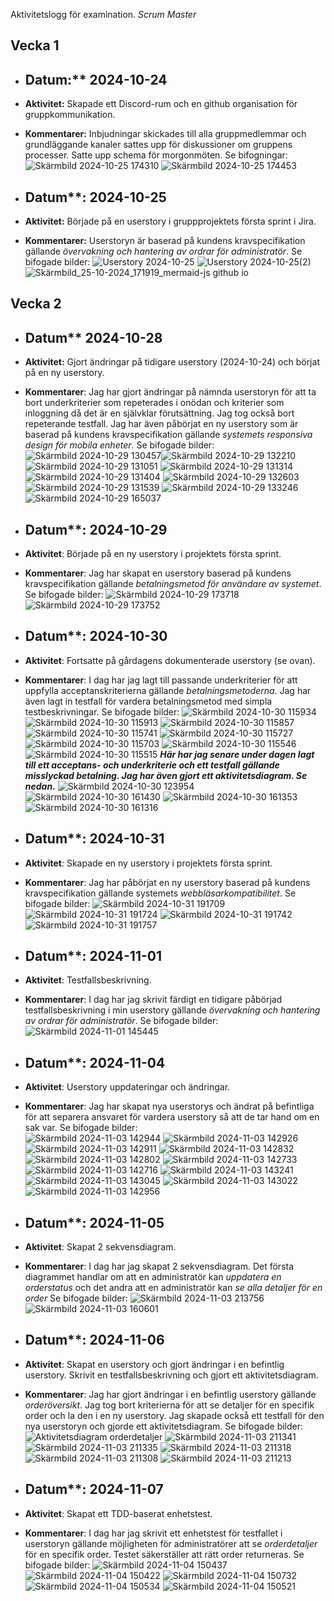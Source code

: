
Aktivitetslogg för examination. *Scrum Master*

## Vecka 1
- ## Datum:** 2024-10-24
- **Aktivitet:** Skapade ett Discord-rum och en github organisation för gruppkommunikation.
- **Kommentarer:** Inbjudningar skickades till alla gruppmedlemmar och grundläggande kanaler sattes upp för diskussioner om gruppens processer. Satte upp schema för morgonmöten. Se bifogningar: ![Skärmbild 2024-10-25 174310](https://github.com/user-attachments/assets/f81e4bed-16f5-4966-823c-434e0103e38d) ![Skärmbild 2024-10-25 174453](https://github.com/user-attachments/assets/b05b6042-ec7c-4b40-9d09-0131382847d9)

- ## Datum**: 2024-10-25
- **Aktivitet:** Började på en userstory i gruppprojektets första sprint i Jira.
- **Kommentarer:** Userstoryn är baserad på kundens kravspecifikation gällande *övervakning och hantering av ordrar för administratör*. Se bifogade bilder: ![Userstory 2024-10-25](https://github.com/user-attachments/assets/4f2d2095-20ad-42d9-9632-24460ad7b4d2) 
![Userstory 2024-10-25(2)](https://github.com/user-attachments/assets/1b57d295-e5a4-4c6e-8b8f-7b0bee2c7fbc) 
![Skärmbild_25-10-2024_171919_mermaid-js github io](https://github.com/user-attachments/assets/de8718f0-e71f-4b59-a215-1525731a89c9)

## Vecka 2
- ## Datum** 2024-10-28
- **Aktivitet:** Gjort ändringar på tidigare userstory (2024-10-24) och börjat på en ny userstory.
- **Kommentarer**: Jag har gjort ändringar på nämnda userstoryn för att ta bort underkriterier som repeterades i onödan och kriterier som inloggning då det är en självklar förutsättning. Jag tog också bort repeterande testfall. Jag har även påbörjat en ny userstory som är baserad på kundens kravspecifikation gällande *systemets responsiva design för mobila enheter*. Se bifogade bilder: ![Skärmbild 2024-10-29 130457](https://github.com/user-attachments/assets/0cde8e0d-fc41-400b-bdf8-369a70d3f5b6)![Skärmbild 2024-10-29 132210](https://github.com/user-attachments/assets/415f5a20-e6af-4873-a961-4de1b98b23cc)
 ![Skärmbild 2024-10-29 131051](https://github.com/user-attachments/assets/3fb2391b-4ed4-4e06-a0f4-08ad21126135) ![Skärmbild 2024-10-29 131314](https://github.com/user-attachments/assets/c3cbc2bc-8b8d-406e-b746-882b3fe32105) ![Skärmbild 2024-10-29 131404](https://github.com/user-attachments/assets/f6a92ec9-52fa-4c09-b786-d5ae3ce506a6) ![Skärmbild 2024-10-29 132603](https://github.com/user-attachments/assets/9df84241-30c2-41e1-b170-79519d2c9db4) ![Skärmbild 2024-10-29 131539](https://github.com/user-attachments/assets/46458312-6a42-4c30-a164-dcb548399bc3) ![Skärmbild 2024-10-29 133246](https://github.com/user-attachments/assets/54065238-a774-41fa-a633-9b14372dcd2d) ![Skärmbild 2024-10-29 165037](https://github.com/user-attachments/assets/56b873a3-2da0-4ab0-b6ad-a634328b3581)

- ## Datum**: 2024-10-29
- **Aktivitet**: Började på en ny userstory i projektets första sprint.
- **Kommentarer**: Jag har skapat en userstory baserad på kundens kravspecifikation gällande *betalningsmetod för användare av systemet*. Se bifogade bilder: ![Skärmbild 2024-10-29 173718](https://github.com/user-attachments/assets/1ef7de14-96ff-4382-96f1-96942b3c6c4a)![Skärmbild 2024-10-29 173752](https://github.com/user-attachments/assets/6d1ea82b-38a5-4bd7-8826-12ddcebac361)

- ## Datum**: 2024-10-30
- **Aktivitet**: Fortsatte på gårdagens dokumenterade userstory (se ovan).
- **Kommentarer**: I dag har jag lagt till passande underkriterier för att uppfylla acceptanskriterierna gällande *betalningsmetoderna*. Jag har även lagt in testfall för vardera betalningsmetod med simpla testbeskrivningar. Se bifogade bilder:
![Skärmbild 2024-10-30 115934](https://github.com/user-attachments/assets/364ec280-2329-4d4a-a0f2-4fd8e70e09f4)
![Skärmbild 2024-10-30 115913](https://github.com/user-attachments/assets/c90d44f6-f6d1-4b0f-a7bc-daca8b632101)
![Skärmbild 2024-10-30 115857](https://github.com/user-attachments/assets/eee57b89-43d0-4cf0-ab93-b2094dff972b)
![Skärmbild 2024-10-30 115741](https://github.com/user-attachments/assets/b1665323-dccf-4a87-9fec-aa6de97ff004)
![Skärmbild 2024-10-30 115727](https://github.com/user-attachments/assets/eae95e1c-37e3-4c69-a3b3-f81ac4bbba7c)
![Skärmbild 2024-10-30 115703](https://github.com/user-attachments/assets/af06550c-3963-4754-8fef-fef294df6158)
![Skärmbild 2024-10-30 115546](https://github.com/user-attachments/assets/2eb12702-446e-403f-90bd-c6d430600ffd)
![Skärmbild 2024-10-30 115515](https://github.com/user-attachments/assets/bb494be3-75a7-4ec4-bff1-fddc35413fd4)
***Här har jag senare under dagen lagt till ett acceptans- och underkriterie och ett testfall gällande misslyckad betalning. Jag har även gjort ett aktivitetsdiagram. Se nedan.*** 
![Skärmbild 2024-10-30 123954](https://github.com/user-attachments/assets/fff8af60-b087-470a-9581-a07cb8514e7b)
![Skärmbild 2024-10-30 161430](https://github.com/user-attachments/assets/a063bce5-2f2a-4e37-a03a-fc10ff22252e)
![Skärmbild 2024-10-30 161353](https://github.com/user-attachments/assets/3b352106-370f-49de-ab04-838d418d880c)
![Skärmbild 2024-10-30 161316](https://github.com/user-attachments/assets/b2646e0b-faec-4a03-a47f-604cd562ac9a)

- ## Datum**: 2024-10-31
- **Aktivitet**: Skapade en ny userstory i projektets första sprint.
- **Kommentarer**: Jag har påbörjat en ny userstory baserad på kundens kravspecifikation gällande systemets *webbläsarkompatibilitet*. Se bifogade bilder:
![Skärmbild 2024-10-31 191709](https://github.com/user-attachments/assets/49cebcbc-2450-49d9-9256-1cd45f93c5e2)
![Skärmbild 2024-10-31 191724](https://github.com/user-attachments/assets/32a110df-58d3-46f7-ac0d-67f94269f6bc)
![Skärmbild 2024-10-31 191742](https://github.com/user-attachments/assets/7d65f81e-0bbb-440f-bc29-657492eabd04)
![Skärmbild 2024-10-31 191757](https://github.com/user-attachments/assets/79d7a1fa-1dc1-4725-9d09-9ca6d6ef01c0)

- ## Datum**: 2024-11-01
- **Aktivitet**: Testfallsbeskrivning.
- **Kommentarer**: I dag har jag skrivit färdigt en tidigare påbörjad testfallsbeskrivning i min userstory gällande *övervakning och hantering av ordrar för administratör*. Se bifogade bilder:
  ![Skärmbild 2024-11-01 145445](https://github.com/user-attachments/assets/0fb850a6-968e-440c-b3bf-82fff28b0fa9)
  
- ## Datum**: 2024-11-04
- **Aktivitet**: Userstory uppdateringar och ändringar.
- **Kommentarer**: Jag har skapat nya userstorys och ändrat på befintliga för att separera ansvaret för vardera userstory så att de tar hand om en sak var. Se bifogade bilder:   
![Skärmbild 2024-11-03 142944](https://github.com/user-attachments/assets/dc8c87c5-cbd6-44da-9ffb-9407cc6916c9)
![Skärmbild 2024-11-03 142926](https://github.com/user-attachments/assets/da04fdb0-a5e5-4352-9e72-907d0629e18b)
![Skärmbild 2024-11-03 142911](https://github.com/user-attachments/assets/e95f4c0c-e7c0-48b8-b088-3566b22a7b58)
![Skärmbild 2024-11-03 142832](https://github.com/user-attachments/assets/6a013704-ca1b-4769-a24a-a913d80bbadb)
![Skärmbild 2024-11-03 142802](https://github.com/user-attachments/assets/31231f0e-a834-4bbe-87fe-96c1ec133d3e)
![Skärmbild 2024-11-03 142733](https://github.com/user-attachments/assets/3b56d360-59a6-4f02-b1d7-bc21b5cc00aa)
![Skärmbild 2024-11-03 142716](https://github.com/user-attachments/assets/2fc45ec1-b92d-47f7-bbc3-8aaf4238847c)
![Skärmbild 2024-11-03 143241](https://github.com/user-attachments/assets/3ac972e5-70ac-44db-a5e8-b4e59b729d06)
![Skärmbild 2024-11-03 143045](https://github.com/user-attachments/assets/85964c30-4d4d-413c-93a1-2296f9892803)
![Skärmbild 2024-11-03 143022](https://github.com/user-attachments/assets/928e7ddd-8d2b-4158-b55c-9d6426ee7b1e)
![Skärmbild 2024-11-03 142956](https://github.com/user-attachments/assets/7a9104c2-5313-4b7a-a741-fe01ea3fbf8b)

- ## Datum**: 2024-11-05
- **Aktivitet**: Skapat 2 sekvensdiagram.
- **Kommentarer**: I dag har jag skapat 2 sekvensdiagram. Det första diagrammet handlar om att en administratör kan  *uppdatera en orderstatus* och det andra att en administratör kan *se alla detaljer för en order* Se bifogade bilder:
 ![Skärmbild 2024-11-03 213756](https://github.com/user-attachments/assets/0e3cd675-7ade-4ad6-b9a1-5ed6e215a16a)
 ![Skärmbild 2024-11-03 160601](https://github.com/user-attachments/assets/8e17edcf-d495-4450-9f11-bc9303ba9af6)

- ## Datum**: 2024-11-06
- **Aktivitet**: Skapat en userstory och gjort ändringar i en befintlig userstory. Skrivit en testfallsbeskrivning och gjort ett aktivitetsdiagram.
- **Kommentarer**: Jag har gjort ändringar i en befintlig userstory gällande *orderöversikt*. Jag tog bort kriterierna för att se detaljer för en specifik order och la den i en ny userstory. Jag skapade också ett testfall för den nya userstoryn och gjorde ett aktivitetsdiagram. Se bifogade bilder:
![Aktivitetsdiagram orderdetaljer](https://github.com/user-attachments/assets/0e163e27-1006-4064-8216-cd7af3ddac15)
![Skärmbild 2024-11-03 211341](https://github.com/user-attachments/assets/9fffdc93-8646-49a7-85a7-7728fd1686f1)
![Skärmbild 2024-11-03 211335](https://github.com/user-attachments/assets/ef53dc6b-e76c-438e-89ee-61860a775cca)
![Skärmbild 2024-11-03 211318](https://github.com/user-attachments/assets/c6e56817-27a2-4adb-bdd3-d07d5aab751e)
![Skärmbild 2024-11-03 211308](https://github.com/user-attachments/assets/3ebeaddc-6fe9-4cb4-9da4-aab3e285d174)
![Skärmbild 2024-11-03 211213](https://github.com/user-attachments/assets/1d5298d8-2035-4283-93a8-ee6bb0c2c61d)

- ## Datum**: 2024-11-07
- **Aktivitet**: Skapat ett TDD-baserat enhetstest.
- **Kommentarer**: I dag har jag skrivit ett enhetstest för testfallet i userstoryn gällande möjligheten för administratörer att se *orderdetaljer* för en specifik order. Testet säkerställer att rätt order returneras. Se bifogade bilder:
![Skärmbild 2024-11-04 150437](https://github.com/user-attachments/assets/33677c37-4a69-4494-bd46-524cf614db19)
![Skärmbild 2024-11-04 150422](https://github.com/user-attachments/assets/e62c9eb6-ba96-4ede-acd1-0c5d319c55d4)
![Skärmbild 2024-11-04 150732](https://github.com/user-attachments/assets/73fed2af-df51-436c-b728-8f83c1a1da74)
![Skärmbild 2024-11-04 150534](https://github.com/user-attachments/assets/3ebf7445-ba7d-4918-a327-5072254cb8f5)
![Skärmbild 2024-11-04 150521](https://github.com/user-attachments/assets/5957a517-a9f3-4d8e-8dec-acc026a50760)
